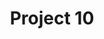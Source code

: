 ---
layout: project
title: "Project 10"
image: ../assets/img/section_work/work_10.png
image_alt: Photo of someone flipping pages of a editorial book with black and white photo
project_title: Boing Boom Atom
project_description: Kraftwerk special edition that joint an two side readable book, vynil and five foldable posters.
link: #
---